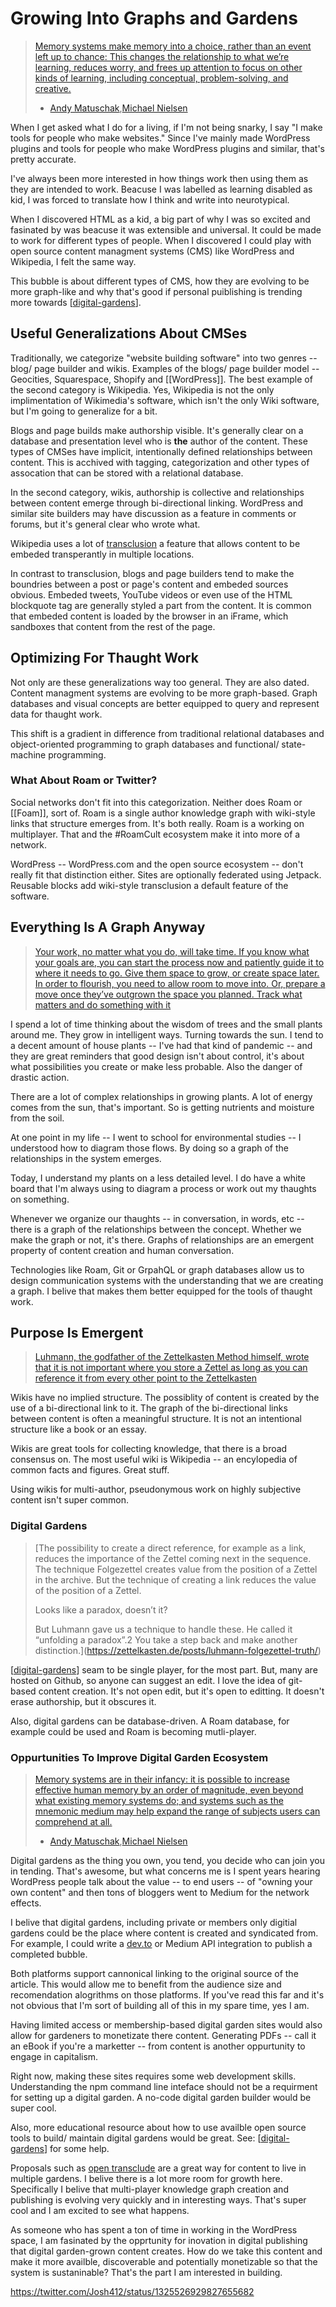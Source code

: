 # Growing Into Graphs and Gardens

> [Memory systems make memory into a choice, rather than an event left up to chance: This changes the relationship to what we’re learning, reduces worry, and frees up attention to focus on other kinds of learning, including conceptual, problem-solving, and creative.](https://numinous.productions/ttft/#summary)
 >   - [Andy Matuschak](https://andymatuschak.org),[Michael Nielsen](http://michaelnielsen.org)

When I get asked what I do for a living, if I'm not being snarky, I say "I make tools for people who make websites." Since I've mainly made WordPress plugins and tools for people who make WordPress plugins and similar, that's pretty accurate.

I've always been more interested in how things work then using them as they are intended to work. Beacuse I was labelled as learning disabled as kid, I was forced to translate how I think and write into neurotypical.

When I discovered HTML as a kid, a big part of why I was so excited and fasinated by was beacuse it was extensible and universal. It could be made to work for different types of people. When I discovered I could play with open source content managment systems (CMS) like WordPress and Wikipedia, I felt the same way.

This bubble is about different types of CMS, how they are evolving to be more graph-like and why that's good if personal puiblishing is trending more towards [[digital-gardens]].

## Useful Generalizations About CMSes

Traditionally, we categorize "website building software" into two genres -- blog/ page builder and wikis. Examples of the blogs/ page builder model -- Geocities, Squarespace, Shopify and [[WordPress]]. The best example of the second category is Wikipedia. Yes, Wikipedia is not the only implimentation of Wikimedia's software, which isn't the only Wiki software, but I'm going to generalize for a bit.

 Blogs and page builds make authorship visible. It's generally clear on a database and presentation level who is __the__ author of the content. These types of CMSes have implicit, intentionally defined relationships between content. This is acchived with tagging, categorization and other types of assocation that can be stored with a relational database.

  In the second category, wikis, authorship is collective and relationships between content emerge through bi-directional linking. WordPress and similar site builders may have discussion as a feature in comments or forums, but it's general clear who wrote what.
  
  Wikipedia uses a lot of [transclusion](https://en.wikipedia.org/wiki/Help:Transclusion) a feature that allows content to be embeded transperantly in multiple locations.

  In contrast to transclusion, blogs and page builders tend to make the boundries between a post or page's content and embeded sources obvious. Embeded tweets, YouTube videos or even use of the HTML blockquote tag are generally styled a part from the content. It is common that embeded content is loaded by the browser in an iFrame, which sandboxes that content from the rest of the page.

## Optimizing For Thaught Work

Not only are these generalizations way too general. They are also dated. Content managment systems are evolving to be more graph-based. Graph databases and visual concepts are better equipped to query and represent data for thaught work.

This shift is a gradient in difference from traditional relational databases and object-oriented programming to graph databases and functional/ state-machine programming.

### What About Roam or Twitter?

Social networks don't fit into this categorization. Neither does Roam or [[Foam]], sort of. Roam is a single author knowledge graph with wiki-style links that structure emerges from. It's both really. Roam is a working on multiplayer. That and the #RoamCult ecosystem make it into more of a network.

WordPress -- WordPress.com and the open source ecosystem -- don't really fit that distinction either. Sites are optionally federated using Jetpack. Reusable blocks add wiki-style transclusion a default feature of the software.

## Everything Is A Graph Anyway

> [Your work, no matter what you do, will take time. If you know what your goals are, you can start the process now and patiently guide it to where it needs to go. Give them space to grow, or create space later. In order to flourish, you need to allow room to move into. Or, prepare a move once they’ve outgrown the space you planned. Track what matters and do something with it](https://josepha.blog/2020/09/09/gardens-are-just-zoos-for-plants-my-sabbatical-in-the-garden/)

I spend a lot of time thinking about the wisdom of trees and the small plants around me. They grow in intelligent ways. Turning towards the sun. I tend to a decent amount of house plants -- I've had that kind of pandemic -- and they are great reminders that good design isn't about control, it's about what possibilities you create or make less probable. Also the danger of drastic action.

There are a lot of complex relationships in growing plants. A lot of energy comes from the sun, that's important. So is getting nutrients and moisture from the soil.

At one point in my life -- I went to school for environmental studies -- I understood how to diagram those flows. By doing so a graph of the relationships in the system emerges.

Today, I understand my plants on a less detailed level. I do have a white board that I'm always using to diagram a process or work out my thaughts on something.

Whenever we organize our thaughts -- in conversation, in words, etc -- there is a graph of the relationships between the concept. Whether we make the graph or not, it's there. Graphs of relationships are an emergent property of content creation and human conversation.

Technologies like Roam, Git or GrpahQL or graph databases allow us to design communication systems with the understanding that we are creating a graph. I belive that makes them better equipped for the tools of thaught work.

## Purpose Is Emergent

> [Luhmann, the godfather of the Zettelkasten Method himself, wrote that it is not important where you store a Zettel as long as you can reference it from every other point to the Zettelkasten](https://zettelkasten.de/posts/luhmann-folgezettel-truth/)

Wikis have no implied structure. The possiblity of content is created by the use of a bi-directional link to it. The graph of the bi-directional links between content is often a meaningful structure. It is not an intentional structure like a book or an essay.

 Wikis are great tools for collecting knowledge, that there is a broad consensus on. The most useful wiki is Wikipedia -- an encylopedia of common facts and figures. Great stuff.

Using wikis for multi-author, pseudonymous work on highly subjective content isn't super common.  

### Digital Gardens

> [The possibility to create a direct reference, for example as a link, reduces the importance of the Zettel coming next in the sequence. The technique Folgezettel creates value from the position of a Zettel in the archive. But the technique of creating a link reduces the value of the position of a Zettel.
>
> Looks like a paradox, doesn’t it?
>
> But Luhmann gave us a technique to handle these. He called it “unfolding a paradox”.2 You take a step back and make another distinction.](https://zettelkasten.de/posts/luhmann-folgezettel-truth/)

[[digital-gardens]] seam to be single player, for the most part. But, many are hosted on Github, so anyone can suggest an edit. I love the idea of git-based content creation. It's not open edit, but it's open to editting. It doesn't erase authorship, but it obscures it.

Also, digital gardens can be database-driven. A Roam database, for example could be used and Roam is becoming mutli-player.

### Oppurtunities To Improve Digital Garden Ecosystem

> [Memory systems are in their infancy: it is possible to increase effective human memory by an order of magnitude, even beyond what existing memory systems do; and systems such as the mnemonic medium may help expand the range of subjects users can comprehend at all.](https://numinous.productions/ttft/#summary)
 >   - [Andy Matuschak](https://andymatuschak.org),[Michael Nielsen](http://michaelnielsen.org)
 
Digital gardens as the thing you own, you tend, you decide who can join you in tending. That's awesome, but what concerns me is I spent years hearing WordPress people talk about the value -- to end users -- of "owning your own content" and then tons of bloggers went to Medium for the network effects.

I belive that digital gardens, including private or members only digitial gardens could be the place where content is created and syndicated from. For example, I could write a [dev.to](https://dev.to) or Medium API integration to publish a completed bubble.

Both platforms support cannonical linking to the original source of the article. This would allow me to benefit from the audience size and recomendation alogrithms on those platforms. If you've read this far and it's not obvious that I'm sort of building all of this in my spare time, yes I am.

Having limited access or membership-based digital garden sites would also allow for gardeners to monetizate there content. Generating PDFs -- call it an eBook if you're a marketter -- from content is another oppurtunity to engage in capitalism.

Right now, making these sites requires some web development skills. Understanding the npm command line inteface should not be a requirment for setting up a digital garden. A no-code digital garden builder would be super cool.

Also, more educational resource about how to use availble open source tools to build/ maintain digital gardens would be great. See: [[digital-gardens]] for some help.

 Proposals such as [open transclude](https://subpixel.space/entries/open-transclude/) are a great way for content to live in multiple gardens. I belive there is a lot more room for growth here. Specifically I belive that multi-player knowledge graph creation and publishing is evolving very quickly and in interesting ways. That's super cool and I am excited to see what happens.

 As someone who has spent a ton of time in working in the WordPress space, I am  fasinated by the opprtunity for inovation in digital publishing that digital garden-grown content creates. How do we take this content and make it more availble, discoverable and potentially monetizable so that the system is sustaninable? That's the part I am interested in building.

https://twitter.com/Josh412/status/1325526929827655682

[//begin]: # "Autogenerated link references for markdown compatibility"
[digital-gardens]: digital-gardens "Digital garden"
[//end]: # "Autogenerated link references"